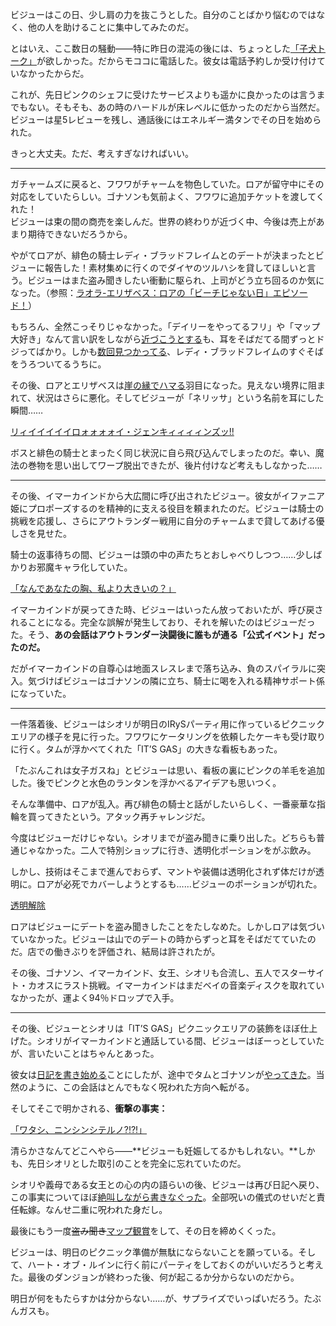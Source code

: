 <!-- title: 古石ビジュー -->
<!-- status: インブレッド -->

ビジューはこの日、少し肩の力を抜こうとした。自分のことばかり悩むのではなく、他の人を助けることに集中してみたのだ。

とはいえ、ここ数日の騒動――特に昨日の混沌の後には、ちょっとした[「子犬トーク」](https://youtu.be/uMenK-yr3ss?t=420)が欲しかった。だからモココに電話した。彼女は電話予約しか受け付けていなかったからだ。

これが、先日ピンクのシェフに受けたサービスよりも遥かに良かったのは言うまでもない。そもそも、あの時のハードルが床レベルに低かったのだから当然だ。ビジューは星5レビューを残し、通話後にはエネルギー満タンでその日を始められた。

きっと大丈夫。ただ、考えすぎなければいい。

---

ガチャームズに戻ると、フワワがチャームを物色していた。ロアが留守中にその対応をしていたらしい。ゴナソンも気前よく、フワワに追加チケットを渡してくれた！  
ビジューは束の間の商売を楽しんだ。世界の終わりが近づく中、今後は売上があまり期待できないだろうから。

やがてロアが、緋色の騎士レディ・ブラッドフレイムとのデートが決まったとビジューに報告した！素材集めに行くのでダイヤのツルハシを貸してほしいと言う。ビジューはまた盗み聞きしたい衝動に駆られ、上司がどう立ち回るのか気になった。（参照：[ラオラ-エリザベス：ロアの「ビーチじゃない日」エピソード！](#edge:raora-liz)）

もちろん、全然こっそりじゃなかった。「デイリーをやってるフリ」や「マップ大好き」なんて言い訳をしながら[近づこうとする](https://youtu.be/uMenK-yr3ss?t=2122)も、耳をそばだてる間ずっとドジってばかり。しかも[数回見つかってる](https://youtu.be/uMenK-yr3ss?t=2889)、レディ・ブラッドフレイムのすぐそばをうろついてるうちに。

その後、ロアとエリザベスは[崖の縁でハマる](https://youtu.be/uMenK-yr3ss?t=2958)羽目になった。見えない境界に阻まれて、状況はさらに悪化。そしてビジューが「ネリッサ」という名前を耳にした瞬間……

[リィイイイイイロォォォォイ・ジェンキィィィィンズッ!!](#embed:https://youtu.be/uMenK-yr3ss?t=3005)

ボスと緋色の騎士とまったく同じ状況に自ら飛び込んでしまったのだ。幸い、魔法の巻物を思い出してワープ脱出できたが、後片付けなど考えもしなかった……

---

その後、イマーカインドから大広間に呼び出されたビジュー。彼女がイファニア姫にプロポーズするのを精神的に支える役目を頼まれたのだ。ビジューは騎士の挑戦を応援し、さらにアウトランダー戦用に自分のチャームまで貸してあげる優しさを見せた。

騎士の返事待ちの間、ビジューは頭の中の声たちとおしゃべりしつつ……少しばかりお邪魔キャラ化していた。

[「なんであなたの胸、私より大きいの？」](#embed:https://youtu.be/uMenK-yr3ss?t=6576)

イマーカインドが戻ってきた時、ビジューはいったん放っておいたが、呼び戻されることになる。完全な誤解が発生しており、それを解いたのはビジューだった。そう、**あの会話はアウトランダー決闘後に誰もが通る「公式イベント」だったのだ。**

だがイマーカインドの自尊心は地面スレスレまで落ち込み、負のスパイラルに突入。気づけばビジューはゴナソンの隣に立ち、騎士に喝を入れる精神サポート係になっていた。

---

一件落着後、ビジューはシオリが明日のIRySパーティ用に作っているピクニックエリアの様子を見に行った。フワワにケータリングを依頼したケーキも受け取りに行く。タムが浮かべてくれた「IT’S GAS」の大きな看板もあった。

「たぶんこれは女子ガスね」とビジューは思い、看板の裏にピンクの羊毛を追加した。後でピンクと水色のランタンを浮かべるアイデアも思いつく。

そんな準備中、ロアが乱入。再び緋色の騎士と話がしたいらしく、一番豪華な指輪を買ってきたという。アタック再チャレンジだ。

今度はビジューだけじゃない。シオリまでが盗み聞きに乗り出した。どちらも普通じゃなかった。二人で特別ショップに行き、透明化ポーションをがぶ飲み。

しかし、技術はそこまで進んでおらず、マントや装備は透明化されず体だけが透明に。ロアが必死でカバーしようとするも……ビジューのポーションが切れた。

[透明解除](#embed:https://youtu.be/uMenK-yr3ss?t=10983)

ロアはビジューにデートを盗み聞きしたことをたしなめた。しかしロアは気づいていなかった。ビジューは山でのデートの時からずっと耳をそばだてていたのだ。店での働きぶりを評価され、結局は許されたが。

その後、ゴナソン、イマーカインド、女王、シオリも合流し、五人でスターサイト・カオスにラスト挑戦。イマーカインドはまだベイの音楽ディスクを取れていなかったが、運よく94％ドロップで入手。

---

その後、ビジューとシオリは「IT’S GAS」ピクニックエリアの装飾をほぼ仕上げた。シオリがイマーカインドと通話している間、ビジューはぼーっとしていたが、言いたいことはちゃんとあった。

彼女は[日記を書き始める](https://youtu.be/uMenK-yr3ss?t=14570)ことにしたが、途中でタムとゴナソンが[やってきた](https://youtu.be/uMenK-yr3ss?t=15364)。当然のように、この会話はとんでもなく呪われた方向へ転がる。

そしてそこで明かされる、**衝撃の事実：**

[「ワタシ、ニンシンシテルノ?!?!」](#embed:https://youtu.be/uMenK-yr3ss?t=15785)

清らかさなんてどこへやら――**ビジューも妊娠してるかもしれない。**しかも、先日シオリとした取引のことを完全に忘れていたのだ。

シオリや義母である女王との心の内の語らいの後、ビジューは再び日記へ戻り、この事実についてほぼ[絶叫しながら書きなぐった](https://youtu.be/uMenK-yr3ss?t=16625)。全部呪いの儀式のせいだと責任転嫁。なんせ二重に呪われた身だし。

最後にもう一度~~盗み聞き~~[マップ観賞](https://youtu.be/uMenK-yr3ss?t=17101)をして、その日を締めくくった。

ビジューは、明日のピクニック準備が無駄にならないことを願っている。そして、ハート・オブ・ルインに行く前にパーティをしておくのがいいだろうと考えた。最後のダンジョンが終わった後、何が起こるか分からないのだから。

明日が何をもたらすかは分からない……が、サプライズでいっぱいだろう。たぶんガスも。
